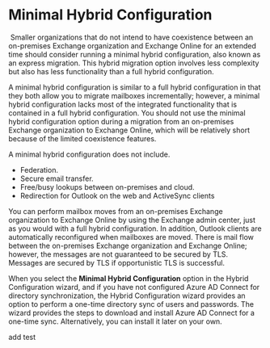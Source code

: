 # Minimal Hybrid Configuration

 Smaller organizations that do not intend to have coexistence between an on-premises Exchange organization and Exchange Online for an extended time should consider running a minimal hybrid configuration, also known as an express migration. This hybrid migration option involves less complexity but also has less functionality than a full hybrid configuration.

A minimal hybrid configuration is similar to a full hybrid configuration in that they both allow you to migrate mailboxes incrementally; however, a minimal hybrid configuration lacks most of the integrated functionality that is contained in a full hybrid configuration. You should not use the minimal hybrid configuration option during a migration from an on-premises Exchange organization to Exchange Online, which will be relatively short because of the limited coexistence features.

A minimal hybrid configuration does not include.

 *  Federation.
 *  Secure email transfer.
 *  Free/busy lookups between on-premises and cloud.
 *  Redirection for Outlook on the web and ActiveSync clients

You can perform mailbox moves from an on-premises Exchange organization to Exchange Online by using the Exchange admin center, just as you would with a full hybrid configuration. In addition, Outlook clients are automatically reconfigured when mailboxes are moved. There is mail flow between the on-premises Exchange organization and Exchange Online; however, the messages are not guaranteed to be secured by TLS. Messages are secured by TLS if opportunistic TLS is successful.

When you select the **Minimal Hybrid Configuration** option in the Hybrid Configuration wizard, and if you have not configured Azure AD Connect for directory synchronization, the Hybrid Configuration wizard provides an option to perform a one-time directory sync of users and passwords. The wizard provides the steps to download and install Azure AD Connect for a one-time sync. Alternatively, you can install it later on your own.

add test 
‎